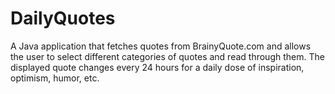 DailyQuotes
===========

A Java application that fetches quotes from BrainyQuote.com and allows the user to select different categories of quotes and
read through them. The displayed quote changes every 24 hours for a daily dose of inspiration, optimism, humor, etc.
